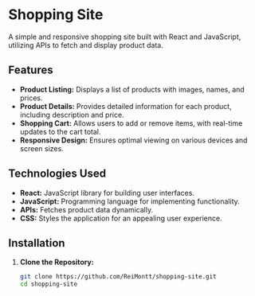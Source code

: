 # Shopping Site

A simple and responsive shopping site built with React and JavaScript, utilizing APIs to fetch and display product data.

## Features

- **Product Listing:** Displays a list of products with images, names, and prices.
- **Product Details:** Provides detailed information for each product, including description and price.
- **Shopping Cart:** Allows users to add or remove items, with real-time updates to the cart total.
- **Responsive Design:** Ensures optimal viewing on various devices and screen sizes.

## Technologies Used

- **React:** JavaScript library for building user interfaces.
- **JavaScript:** Programming language for implementing functionality.
- **APIs:** Fetches product data dynamically.
- **CSS:** Styles the application for an appealing user experience.

## Installation

1. **Clone the Repository:**
   ```bash
   git clone https://github.com/ReiMontt/shopping-site.git
   cd shopping-site

